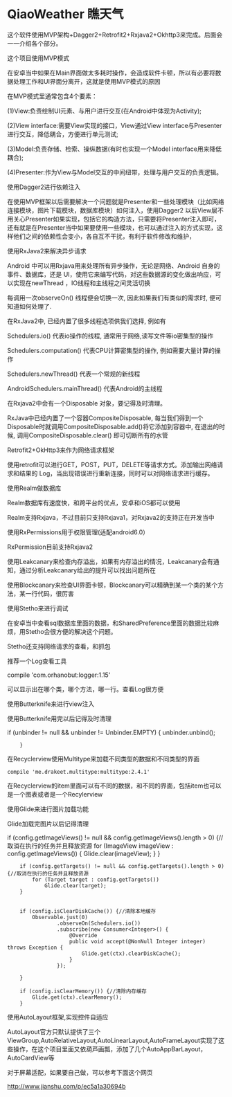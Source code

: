 # QiaoWeather 瞧天气
这个软件使用MVP架构+Dagger2+Retrofit2+Rxjava2+Okhttp3来完成。后面会一一介绍各个部分。


这个项目使用MVP模式

在安卓当中如果在Main界面做太多耗时操作，会造成软件卡顿，所以有必要将数据处理工作和UI界面分离开，这就是使用MVP模式的原因

在MVP模式里通常包含4个要素：

(1)View:负责绘制UI元素、与用户进行交互(在Android中体现为Activity);

(2)View interface:需要View实现的接口，View通过View interface与Presenter进行交互，降低耦合，方便进行单元测试;

(3)Model:负责存储、检索、操纵数据(有时也实现一个Model interface用来降低耦合);

(4)Presenter:作为View与Model交互的中间纽带，处理与用户交互的负责逻辑。


使用Dagger2进行依赖注入

在使用MVP框架以后需要解决一个问题就是Presenter和一些处理模块（比如网络连接模块，图片下载模块，数据库模块）如何注入，使用Dagger2 以后View层不用关心Presenter如果实现，包括它的构造方法，只需要将Presenter注入即可，还有就是在Presenter当中如果要使用一些模块，也可以通过注入的方式实现，这样他们之间的依赖性会变小，各自互不干扰，有利于软件修改和维护，


使用RxJava2来解决异步请求

 Android 中可以用Rxjava用来处理所有异步操作，无论是网络、Android 自身的事件、数据库，还是 UI，使用它来编写代码，对这些数据源的变化做出响应，可以实现在newThread ，IO线程和主线程之间灵活切换
 
 每调用一次observeOn() 线程便会切换一次, 因此如果我们有类似的需求时, 便可知道如何处理了.


在RxJava2中, 已经内置了很多线程选项供我们选择, 例如有

Schedulers.io() 代表io操作的线程, 通常用于网络,读写文件等io密集型的操作

Schedulers.computation() 代表CPU计算密集型的操作, 例如需要大量计算的操作

Schedulers.newThread() 代表一个常规的新线程

AndroidSchedulers.mainThread() 代表Android的主线程



在Rxjava2中会有一个Disposable 对象，要记得及时清理。

 RxJava中已经内置了一个容器CompositeDisposable, 每当我们得到一个Disposable时就调用CompositeDisposable.add()将它添加到容器中, 在退出的时候, 调用CompositeDisposable.clear() 即可切断所有的水管



Retrofit2+OkHttp3来作为网络请求框架


使用retrofit可以进行GET，POST，PUT，DELETE等请求方式。添加输出网络请求和结果的 Log，当出现错误进行重新连接，同时可以对网络请求进行缓存。


使用Realm做数据库

Realm数据库有速度快，和跨平台的优点，安卓和iOS都可以使用

Realm支持Rxjava，不过目前只支持Rxjava1，对Rxjava2的支持正在开发当中


使用RxPermissions用于权限管理(适配android6.0）

RxPermission目前支持Rxjava2


使用Leakcanary来检查内存溢出，如果有内存溢出的情况，Leakcanary会有通知，通过分析Leakcanary给出的提升可以找出问题所在


使用Blockcanary来检查UI界面卡顿，Blockcanary可以精确到某一个类的某个方法，某一行代码，很厉害


使用Stetho来进行调试

在安卓当中查看sql数据库里面的数据，和SharedPreference里面的数据比较麻烦，用Stetho会很方便的解决这个问题。

Stetho还支持网络请求的查看，和抓包


推荐一个Log查看工具

  compile 'com.orhanobut:logger:1.15'
  
可以显示出在哪个类，哪个方法，哪一行。查看Log很方便


使用Butterknife来进行view注入

使用Butterknife用完以后记得及时清理

 if (unbinder != null && unbinder != Unbinder.EMPTY)
 {
            unbinder.unbind();

        }


在Recyclerview使用Multitype来加载不同类型的数据和不同类型的界面

    compile 'me.drakeet.multitype:multitype:2.4.1'
    
在Recyclerview的item里面可以有不同的数据，和不同的界面，包括item也可以是一个图表或者是一个Recylerview


使用Glide来进行图片加载功能

Glide加载完图片以后记得清理

  if (config.getImageViews() != null && config.getImageViews().length > 0) {//取消在执行的任务并且释放资源
            for (ImageView imageView : config.getImageViews()) {
                Glide.clear(imageView);
            }
        }

        if (config.getTargets() != null && config.getTargets().length > 0) {//取消在执行的任务并且释放资源
            for (Target target : config.getTargets())
                Glide.clear(target);
        }


        if (config.isClearDiskCache()) {//清除本地缓存
            Observable.just(0)
                    .observeOn(Schedulers.io())
                    .subscribe(new Consumer<Integer>() {
                        @Override
                        public void accept(@NonNull Integer integer) throws Exception {
                            Glide.get(ctx).clearDiskCache();
                        }
                    });

        }

        if (config.isClearMemory()) {//清除内存缓存
            Glide.get(ctx).clearMemory();
        }


使用AutoLayout框架,实现控件自适应

AutoLayout官方只默认提供了三个ViewGroup,AutoRelativeLayout,AutoLinearLayout,AutoFrameLayout实现了这些操作，在这个项目里面又依葫芦画瓢，添加了几个AutoAppBarLayout，AutoCardView等

对于屏幕适配，如果要自己做，可以参考下面这个网页

http://www.jianshu.com/p/ec5a1a30694b
